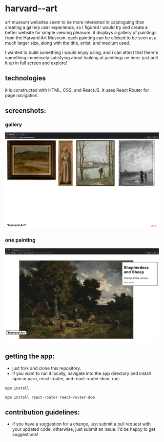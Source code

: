 # harvard--art

art museum websites seem to be more interested in cataloguing than creating a gallery user experience, so I figured i would try and create a better website for simple viewing pleasure. it displays a gallery of paintings from the Harvard Art Museum. each painting can be clicked to be seen at a much larger size, along with the title, artist, and medium used. 

I wanted to build something i would enjoy using, and i can attest that there's something immensely satisfying about looking at paintings on here. just pull it up in full screen and explore!


## technologies

it is constructed with HTML, CSS, and ReactJS. It uses React Router for page navigation.


## screenshots:

### gallery

![gallery](/public/screenshots/gallery.png?raw=true)

### one painting

![sheperdess](/public/screenshots/sheperdess.png?raw=true)


 ## getting the app: 
 
 - just fork and clone this repository.
 - if you want to run it locally, navigate into the app directory and install npm or yarn, react-router, and react-router-dom. run:
 
 ```
 npm install
 ```
 ```
 npm install react-router react-router-dom
 ```
 
 
 ## contribution guidelines:
 
 - if you have a suggestion for a change, just submit a pull request with your updated code. otherwise, just submit an issue. i'd be happy to get suggestions!
